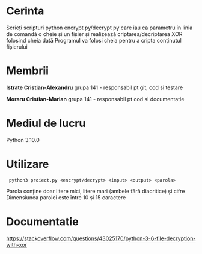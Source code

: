 # Cerinta
Scrieți scripturi python encrypt py/decrypt py care iau ca parametru în linia de comandă o cheie și un
fișier și realizează criptarea/decriptarea XOR folosind cheia dată Programul va folosi cheia pentru a
cripta conținutul fișierului

# Membrii

**Istrate Cristian-Alexandru**  grupa 141   - responsabil pt git, cod si testare

**Moraru Cristian-Marian**      grupa 141   - responsabil pt cod si documentatie


# Mediul de lucru
Python 3.10.0

# Utilizare
```
 python3 proiect.py <encrypt/decrypt> <input> <output> <parola>
```

Parola conține doar litere mici, litere mari (ambele fără diacritice) și cifre Dimensiunea parolei este
între 10 și 15 caractere

# Documentatie
https://stackoverflow.com/questions/43025170/python-3-6-file-decryption-with-xor
